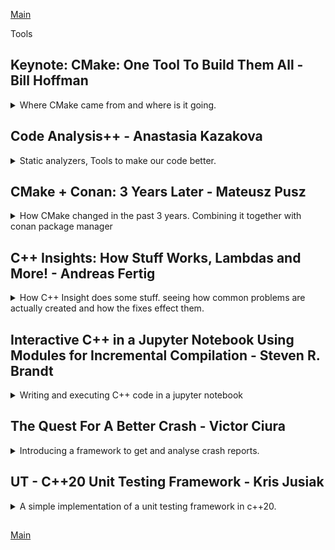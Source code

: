 <!--
ignore these words in spell check for this file
// cSpell:ignore Bjarne Strostrup Bazel libcxx libstdc libc cppstd soname ccmake spack cstdio ipython cppm fimplicit fmodules fmodule clangmi pybind numpy pyplot asarray vcrt getptd tpxcptinfoptrs pxcptinfoptrs mtdll vcruntime
 -->

[Main](README.md)

Tools

## Keynote: CMake: One Tool To Build Them All - Bill Hoffman

<details>
<summary>
Where CMake came from and where is it going.
</summary>

[CMake: One Tool To Build Them All](https://youtu.be/wULu83jQmIQ)

> Overview
>
> - Kitware,open Source and how CMake came to be
> - A high-level tour of what CMake has to offer
> - C++ Modules
> - how to Learn CMake
> - Packaging C++

introducing the company he works for,Kitware. they work with the private sector, academia and governments. they do visualizations, high-performance, computer vision, video analysis, etc... they also do a lot of open source. they have courses for CMake, features, developing an auditing build systems, they worked with the **MineCraft** team, and now even visual studio supports CMake.

CMake was started in 2001, as an offshoot from a project of the national library of medicine which had tons of images. it began as a toolkit for cross platform building. Like how boost aims to give c++ a set of useful libraries, CMake aims to give c++ a solution for compatibility and portability.

> - Same build too and files for all platforms
> - Easy to mix both large and small libraries
> - Only depend on a C++ compiler
> - Let developers use th IDE and the tools the are most familiar with

[Professional CMake - book](https://crascit.com/professional-cmake/)

CUDA is now first class language in CMake, with native support.

### Quick CMake Tour

> "make complicated things easy, so you don't have to have an expert on the team"

simple commands for complicated work!

> - add_library()
> - add_executable()
> - add_test()

CMake workflow

> - run cmake
> - run cmake --build
> - run ctest

there is a gui-version, interactive command line interface, and a non interactive command line.

//a diagram

CMakeCache.txt holds all sort of stuff.

ninja is a command line tool by google, that's also supported with CMake.

modern CMake is target-centric. not difference between internal and external targets. the whole point of CMake is that we describe the dependencies and it is then build accordingly.

#### Usage Requirements:

PRIVATE: means only the target use  
INTERFACE: means only consuming target will use  
PUBLIC: private + Interface  
\$\<BUILD_INTERFACE>:  
\$\<INSTALL_INTERFACE>:

this changes how what the call to the compiler uses as arguments

```CMake
target_link_libraries(trunk PUBLIC root)
target_link_libraries(leaf PUBLIC trunk)
```

will result in

```bash
/usr/bin/c++ -fPIC -shared -Wl, -soname, libleaf.so
-o libleaf.so leaf.cxx.o libtrunk.so libroot.so
```

and making root private for trunk

```CMake
target_link_libraries(trunk PRIVATE root)
target_link_libraries(leaf PUBLIC trunk)
```

will result in it not being part of the compile command for the 'leaf'

```bash
/usr/bin/c++ -fPIC -shared -Wl, -soname, libleaf.so
-o libleaf.so leaf.cxx.o libtrunk.so
```

we can propagate dependencies with as TLL (_target link libraries_)

```cmake
target_include_directories
target_compile_definitions
target_compile_options
target_sources
target_link_options
```

there is jumbo build/ Unity which does grouping

#### Presets

> Allow common configuration flags(variables, build directory, generator, etc...) for a project to be stored in a JSON file for reuse
>
> - CMakePresets.json - version controlled, for sharing between users
> - CMakeUserPresets.json - not version controlled, for local machine-specific or user-specific use

example of a preset.

#### Pre-Compiled Headers

CMake natively support pre-compiled headers for compilation speed up instead of repeatedly parsing header files

```cmake
add_library(leaf SHARED leaf.cxx)

target_precompile_headers(leaf
    PRIVATE
        <iostream>
        <vector>
        <unordered_map>
    INTERFACE
        "leaf.h")
```

support for multi config, build both release and debug.
ccmake has colors now.
integrate runtime dependencies with install target.

#### Full Cross Platform Install

> Specify rules to run at install time
> Can install target, files or directories
> Provides default install locations

```cmake
add_library(leaf SHARED leaf.cxx)
install(TARGETS root trunk leaf parasite)
```

#### CPack - Packaging Software

packaging the cmake installer with CPack, which creates installers for all sorts of platforms. once we get 'make install' to work, should be easier.

#### Testing

CMake supports testing, we need to either call '_include(CTest)_' or '_enable_testing()_' to get it running.

```cmake
add_test(NAME testName Command exeName arg1 arg2)
```

executable that returns 0 for success.

we then have an executable '_ctest_' that runs the tests. we can run it from the build directory.
options:

> - -j - parallel mode
> - -R - choose test
> - -vv - verbose
> - --rerun-failed - repeat failed tests
> - --help - get help

now googleTest is also integrated, with _gtest_discover_test_ that finds new test without re-running cmake.

```cmake
include(GoogleTest)
add_executable(tests tests.cpp)
target_link_libraries(test GTest::GTest)
gtest_discover_test(tests)
```

multi core test with processor Affinity

```cmake
set_test_properties(myTest PROPERTIES
    PROCESSOR_AFFINITY ON
    PROCESSORS 4)
```

#### CDash

a web based tool that is a dashboard for the build system, dynamic analysis, works with sanitizers. part of the integration cycle, with source code control, databases.

### C++20 Modules

c++20 now has modules.

```cpp
//helloworld.cpp
export module helloworld;
import <iostream>;
export void hello()
{
    std::cout<<"Hello World\n";
}

//main.cpp
import helloworld;
int main()
{
    hello();
}
```

and if we compile it out of order we get an error.

```bash
CC -o main.cpp
CC -o helloworld.cpp
```

CMake already knows how to deal with Modules, both internally and for the Fortran language. now ninja also works with modules. a huge diagram of how the build graph for fortran looks. a different graph for c++ modules build flow.

there is the issue of scanning and collating the sources, all together, one-by-one, a combination of scanning and collating.

the compilers for c++ don't yet support modules perfectly, so we need to wait and see.

### Learning CMake

- don't copy old CMake code - the syntax changes
- look at 'modern cmake' talks.
- read the "professional cmake" book
- look at tutorials at cmake.org
- check the documentation
- 'Mastering cmake' book is now open source - is constantly updated with modern examples

#### CMake Find Modules

we can find modules on the system, without having to always build it as part of our project

```cmake
<!-- find the png library -->
find_package(PNG REQUIRED)
add_library(trunk SHARED trunk.cxx)
target_link_libraries(trunk PRIVATE PNG::PNG)
```

#### Exporting targets

install rules can generate imported targets. install the library and sets the target import rules.

```cmake
add library(parasite STATIC eat_leaf.cxx)
install(TARGETS parasite root trunk leaf EXPORT tree-targets)
install(EXPORT tree-targets DESTINATION lib/cmake/tree)
```

the conan package manager can create cmake config.cmake files.

support for external projects to reference projects at build time. cloning the project, build the project, and use it as dependency for the current project.

```cmake
ExternalProject_Add(foo
GIT_REPOSITORY git@github.com:FooCo/Foo.git
GIT_TAG origin/release/1.2.3
)

ExternalProject_Add(foo
GIT_REPOSITORY git@github.com:BarCo/Bar.git
GIT_TAG origin/release/2.3.4
DEPENDS foo
)
```

build time and not configure time.

if we want configure time, we can do fetch Content.

```cmake
FetchContent_Declare(catch
    GIT_REPOSITORY https://github.com/catchorg/Catch2.git
    GIT_TAG v2.2.1
)

FetchContent_GetProperties(catch)
if (NOT catch_POPULATED)
    FetchContent_Populate(catch)
    add_subdirectory(${catch_SOURCE_DIR} ${catch_BINARY_DIR})
endif()
```

#### Package Managers

we still need package managers like conan,vcpkg or Spack, this is epically true for multi-language code and very big projects.

a photo showing the clusters of dependencies in some package manager. a page about how spack helped with building a project that combines c++ and python.

### The CMake Future

wishlist

> - All C++ compilers provide build system interfaces to collect c++20 modules dependencies information.
> - A cross platform standard for the information found in cmake config files.

### Questions From the Chat

- integration with cmake and conan.
- when to move from FetchContent to a package manager.
- The easiest way to extract CMake properties for use in other places.
- recommendations for large code base with wrappers for other stuff.
- do and don'ts for the tree structure.
- are there plans to support 'Bazel'.
- plans to support libraries with other meta-build system.
- a converter for vcproj to cmake.
- ninja over make and why?
- add support for multi-builds in parallels

</details>

## Code Analysis++ - Anastasia Kazakova

<details>
<summary>
Static analyzers, Tools to make our code better.
</summary>

[Code Analysis++](https://youtu.be/qUmG61aQyQE)

### Software Quality

not having bugs, readability, maintainability, extendability, scaleability

> - a trade-off between quality and cost of development.
> - external vs internal quality
>   - external - features, performance.
>   - internal - architecture.

Developers frustration points: \
What developes care about and worry about.
Style

look at this code, what does it do? it just constucrts an int from the number 42.

```cpp
template <class T, int ...X>
T pi (T(X...));
int main
{
    return pi<int,42>;
}
```

if we have 10 ways to do one thing in the language, then our code base might use all ten ways.
certification process.

Undefined Behavior

> - Data races.
> - Memory accesses outside of array bounds.
> - Signed integer overflow.
> - Null pointer dereference.
> - Access to an object through a pointer of a different type.
> - etc...

NDR - no diagnostic required - some code is illformed, but no warnings or errors.

> **"Compilers are not required to diagnose undefined behavior"**

### Code Analysis suggestions

improve software quality, lower develop frustration, avoid undefined behavior. \
getting help from the language, the lifetime safety suggestions for diagnostics with or without annotations. contracts, assertions (pre and post conditions),parameter passing semantics (in/in-out/out/move/forward). we do something in the code to help an external tool know what to look for.

| Language & Compiler                               | Stand-alone analyzer                       |
| ------------------------------------------------- | ------------------------------------------ |
| core tool - hard to update                        | side tool, any adopted by tht team is ok   |
| code base might require specific compiler version | no strong requirement for analyzer version |
| set of checks is defined by compiler vendor       | custom checks are possible                 |
| standard to everyone                              | depends on the tool                        |

### Tooling

software quality: how to

> pre-compilation stage
>
> - Refactoring
> - Pair programming
> - Static analysis
>
> post-compilation state
>
> - Static analysis
> - Unit testing
> - Dynamic analysis
> - Code review
> - Other Testing

static analysis can happen before compilation and after it.\
we can get some help from the compiler with flags

> - -Wall
> - -Wextra
> - -Wsign-compare
> - -Wsizeof-pointer-memeacess
> - -Wmisleading-indentation

comparision between using the compiler and an external tool

| Compiler checks                                | Stand-alone analyzer                 |
| ---------------------------------------------- | ------------------------------------ |
| Checks the code **after it's written**         | Check code **while writing** it      |
| Analysing the code with the proper fags / vars | Should use compilation flags & env   |
| Using specific compiler                        | Can get checks from other compilers  |
| Different compiler flags                       | Checks are independent from compiler |

lifetime safety

```cpp
std::string get_string();
void dangaling_string_view()
{
    std::string_view sv =get_string();
    auto c = sv.at(0);
}

void dangling_iterator()
{
    std::vector<int> v = {1,2,3};
    auto it = v.begin();
    *it = 0;
    v.push_back(4);
    *it = 0;
}
```

gsl suggest annotations for owner, pointers, etc...

> **gsl: guideline support library**

### Data Flow Analysis (DFA)

static analyzers can catch incoherent data flow, like in this example: \
this example uses multiple assignment with the comma operator, but the important thing is that the second if statemt is always true. static analyzers can find things like this

```cpp
enum class Color {Red, Blue, Green, Yellow};
void do_shadow_color(int shadow)
{
    Color cl1,cl2;
    if (shadow)
    cl1= Color::Red, cl2= Color::Blue;
    else
    cl1= Color::Green, cl2= Color::Yellow;
    if (cl1 == Color::Red || cl2 == Color::Yellow)
    {
        //... always executed
    }

}
```

and it can also detect code like this, where we dereference a deleted pointer

```cpp
void linked_list::process()
{
    for (node *pt = head; pt!= nullptr; pt= pt->next)
    {
        delete pt;
    }
}
```

we can also do global data flow analysis, rather than just in the scope of a function or a code block. like seeing that we deallocate inside a function but then dereference the pointer.

```cpp
static void delete_ptr(int* p)
{
    delete p;
}

int handle_pointer()
{
    int *ptr = new int;
    delete_ptr(ptr);
    *ptr = 1; // local variable may point to deallocated memory
    return 0;
}
```

it's quite hard to do global static analysis on the entire program, so it's mostly contained into translation unit. we distinguish between private entities (entire operations happen in the translation unit, only called from this unit), and 'unsafe entities', which involve multiple translation units.

we can use data flow analysis to identify

> Local issues:
>
> - Constant conditions.
> - Dead code.
> - Null dereference.
> - Dangling pointers.
> - Endless loops.
> - Infinite recursion.
> - Unused values.
> - Escape analysis (local memory being returned).
>
> Global issues (limited to translation unit):
>
> - Constant function result.
> - Constant function parameters.
> - Unreachable calls of function.

some parts of this have been included in CLion.

in the future there might be cross translation unit (CTU) analysis.

### Core Guidelines Issues

> "Within C++ is a smaller, simpler, safer language struggling to get out."
> --Bjarne Strostrup

we want the tools to enforce us to follow the guidelines, if it's possible. some guidelines are toolable, some aren't worth the work, some require changes to the language, and some are completely not toolable.

for example, the following two guidelines are fairly easy to identify and write enforcements for.

> Toolable guidelines:
>
> - F.16: "For "in" parameters, pass cheaply copied types by value and others by reference to const"
>   - E1: Parameter being _passed by value_ has a _size > 2\*sizeof(void\*)_ -> suggest reference to const.
>   - E2: Parameter being _passed by reference to const_ has a _size < 2\*sizeof(void\*)_ -> suggest passing by value.
>   - E3: Warn when a parameter _passed by reference to const_ is _moved_.
> - F.43: "Never (directly or indirectly) return a pointer or a reference to a local object"

however, other guidelines aren't so easy. even if we can identify them somehow, it's harder to decide what to do with them.

> Less toolable guidelines
>
> - F.1: ""Package" meaningfull operations as carefully names functions"
>   - Detect identical and _similar_ lambdas used in diffrent places.
> - F.2: "A function should preform a single logical operation"
>   - More than one 'out' parameter or more than six parameters are suspicious.
>   - Rule of one screen - 60 lines by 140 characters.
> - F.3: "Keep functions short and simple"
>   - Rule of one screen?
>   - Cyclomatic complexity of more than 10 logical paths.

it's hard to find duplicate code, there are some tools, but again, there are many ways to do the same things, and we would want the tool to identify them.

there a guidelines that might be possible to enforce, but it isn't necessarily a smart idea, maybe the compiler can do this better, and maybe these decisions should be left to the programmer. the tool shouldn't decide for us, even if we didn't think about it. changing API shouldn't be done by a tool.

> Guidelines that might not be worth the effort to make toolable
>
> F.4: "If a function might have to be evaluated at compile time, declare it constexpr"
> F.5: "If a function is very small and time-critical, declare it inline"
> F.6: "If your function may not throw, delcare it noexcept"

core guidelines tools and static analyzers tool are available and some are open sourced. there might even be _too many_ options for normal projects. using too many tools and checks create noise.
we can opt in or opt out for checks, in **Clang-Tidy** its either take all the checks except some, or take only some checks.

```clang
*, <disabled-checks>
-*, <enabled-checks>
```

we can have additional checks, like LLVM coding standard, embedded programming checks, MISRA/AUTOSAR for security, and others

MISRA

we can have a diffrent set of operations for development stage and when we release the process.

| Development stage                         | Certification stage               |
| ----------------------------------------- | --------------------------------- |
| Good to have                              | Must have                         |
| Low costs                                 | High costs                        |
| Flexible set of checks, detailed messages | Defined checks and error messages |
| Checks + Quick-fixes                      | Rule violations messages only     |

several standards and sets of guidelines exist (core, MISRA,CERT), and most of them have similar items and recomendations.

### Style and Naming

we also have tools for naming and styles, some of them can live on the build tool chain.
clang format, for example, there are cases when it breaks compatibility, and it has a fuzzy parsing.

Naming is hard

naming conventions require a proper 'renaming' tool.

- camelCase, PascalCase, SCREAMING_SNAKE_CASE
- google style, llvm style, unreal engine conversions.

syntax style, can the tool enforce this?

- east const, west const.
- when is auto used.
- trailing return type, when to use.

an idea for the future:
how to reduce the noise generated by the tools? we can use "game-ify" the tool to motivate us, like create levels of required actions (beginner level, advanced level) to decompose the problem. we can added motivation units (points, score, whatever). it's better to show issues as call to action points than as a list of problems. Team collaborative work is always helpful

### Questions and comments

> "Code analysis only works when it's enforced by tools" - people don't like using external tools that just make the work harder. if we aren't enforcing the checks, they won't be used.
> "Why are there so many standards?" - because different industries

</details>

## CMake + Conan: 3 Years Later - Mateusz Pusz

<details>
<summary>
How CMake changed in the past 3 years. Combining it together with conan package manager
</summary>

[CMake + Conan: 3 Years Later](https://youtu.be/mrSwJBJ-0z8),[Slides](https://github.com/train-it-eu/conf-slides/blob/master/2021.05%20-%20C%2B%2BNow/CMake%20%2B%20Conan%20-%203%20years%20later.pdf)

changes over time with cmake and conan (since his previous lecture three years ago)

### CMAKE isn't a Scriping Language

> **CMAKE** - cross platform c++ build generator (not a general purpose scripting langauge)

cmake moved from variables to _targets_ and _properties_. cmake variables aren't as easy as we think.

what will this code print during this configuration phase?

```Cmake
set (foo 0)

message(foo)
message("foo")
message(${foo})

if(foo)
    message("#1")
endif()
if("foo")
    message("#2")
endif()
if(${foo})
    message("#3")
endif()
```

the correct answer is

> foo \
> foo \
> 0 \

what will this code print during this configuration phase?

```Cmake
set (foo ON)

message(foo)
message("foo")
message(${foo})

if(foo)
    message("#1")
endif()
if("foo")
    message("#2")
endif()
if(${foo})
    message("#3")
endif()
```

the correct answer is

> foo \
> foo \
> ON \
> #1 \
> #3

and if we set foo to abc? (without quotes)

```Cmake
set (foo abc)

message(foo)
message("foo")
message(${foo})

if(foo)
    message("#1")
endif()
if("foo")
    message("#2")
endif()
if(${foo})
    message("#3")
endif()
```

the correct answer this time is

> foo \
> foo \
> abc \
> #1

as we can see, the cmake variables are missleading. heres' another one

```Cmake
set (abc abc)
set (foo abc)

message(foo)
message("foo")
message(${foo})

if(foo)
    message("#1")
endif()
if("foo")
    message("#2")
endif()
if(${foo})
    message("#3")
endif()
```

the correct answer this time is

> foo \
> foo \
> abc \
> #1 \
> #3

different behavior, magic constants, quoted strings, different default behavior, fall-through cases.

and here is an example using cache variables

```Cmake
cmake_minimum_required(3.19)
project(variables NONE)

message (${BUILD_DOCS})

set (BUILD_DOCS ON)
message (${BUILD_DOCS})

set (BUILD_DOCS OFF CACHE BOOL "Docs generation")
message (${BUILD_DOCS})

set (BUILD_DOCS ON)
message (${BUILD_DOCS})
```

on the first run:

> \<empty>\
> ON\
> OFF\
> ON

on the next runs

> OFF\
> ON\
> ON\
> ON\

and if decide to use 'option' instead of 'set'

```Cmake
cmake_minimum_required(3.19)
project(variables NONE)

message (${BUILD_DOCS})

set (BUILD_DOCS ON)
message (${BUILD_DOCS})

option (BUILD_DOCS "Docs generation" OFF)
message (${BUILD_DOCS})

set (BUILD_DOCS ON)
message (${BUILD_DOCS})
```

on the first run (and on the other runs) we get the same output,

> \<empty>\
> ON\
> ON\
> ON

but that depends on the version,, if we use an earlier version

```cmake
cmake_minimum_required(3.12)
project(variables NONE)

message (${BUILD_DOCS})

set (BUILD_DOCS ON)
message (${BUILD_DOCS})

option (BUILD_DOCS "Docs generation" OFF)
message (${BUILD_DOCS})

set (BUILD_DOCS ON)
message (${BUILD_DOCS})
```

we get different output
on the first run:

> \<empty>\
> ON\
> OFF\
> ON

on the next runs

> OFF\
> ON\
> ON\
> ON\

so, we can see variables are a mess.

> Normal and cache variables are two separate things. It is possible to have a normal variable and a cache variable with the same name but holding different values.

- normal variables take precedence over cache variables.
- setting a cache variables value remove the normal variables from the scope
- until Cmake3.13 _option_ was the same as _set_, but it was then changed.

which leads us to the quoute above:

> **CMAKE** - cross platform c++ build generator (not a general purpose scripting langauge)

the less cmake is better, only use cmake for a build system, we should use a dedicated language for scripts (python, etc...), and consider using a package-manager for packages (conan, vcpkg, etc..).

### Good Featres in CMake

#### C++20 Supports (cmake 3.12)

```Cmake
cmake_minimum_required(version 3.12)
add_library(mp-units-core INTERFACE)
target_compile_features(mp-units-core INTERFACE cxx_std_20)
```

#### Simplified Install Destination Handling (cmake 3.14)

before,

> - Every project defind all the destinations by itself
> - Poor consistency among projects
> - hard to make it correct for every platform (lib, lib64)

```Cmake
install(TARGETS myLib Export MyLibTargets
    LIBRARY DESTINATION lib
    ARCHIVE DESTINATION lib
    RUNTIME DESTINATION bin
    INCLUDES DESTINATION include
)
```

and now we can use defaults

```Cmake
include(GNUInstallDirs)
install(TARGETS MyLib EXPORT MyLibTargets)
```

#### MSVC Compilation Warning Handling (cmake 3.15)

before MSVC had deafult warnings flags (gcc and clang didn't have)

```Cmake
function(set_warnings)
string(REGEX REPLACE "/W[0-4]" "" CMAKE_CXX_FLAGS "${CMAE_CXX_FLAGS}")
set (CMAKE_CXX_FLAGS "${CMAKE_CXX_FLAGS}" PARENT_SCOPE)
add_compile_options(
    /W4
    #...
)
endfunction()
```

and now we don't have those special default warning flags for MSVC anymore

```Cmake
function(set_warnings)
add_compile_options(
    /W4
    #...
)
endfunction()
```

#### Ninja Build

single configuration

```bash
cmake -G Ninja ...
```

multi-configuration (cmake 3.17)

```bash
cmake -G "Ninja Multi-Config" ...
```

#### Executing An Install (cmake 3.15)

a quick way to install a project without invoking the whole build tool

before (gcc)

```bash
cmake -DCMAKE_BUILD_TYPE=Release _DCMAKE_INSTALL_PREFIX=~/.local ..
cmake --build .
ctest -VV
cmake --build . --target install
```

now we have something much faster! invoke the install directly!

```bash
cmake --install <bin_dir>
```

we can add some flags for the install

so now the workflow (for gcc or any other compilers) works the same with NINJA

single configuration

```bash
cmake .. -G Ninja -DCMAKE_INSTALL_PREFIX=~/.local -DCMAKE_BUILD_TYPE=Release
cmake --build .
ctest -VV
cmake --install --strip
```

multi-config

```bash
cmake .. -G "Ninja Multi-Config" -DCMAKE_INSTALL_PREFIX=~/.local
cmake --build . --config Release
ctest -VV -C Release
cmake --install . --config Release --strip
```

and a generic script "run.sh"

```bash
cmake .. -G $1 -DCMAKE_INSTALL_PREFIX=~/.local -DCMAKE_BUILD_TYPE=$2
cmake --build . --config $2
ctest -VV -C $2
cmake --install . --config $2 --strip
```

and to run it

```bash
./run.sh "Ninja" Release
./run.sh "Ninja Multi-Config" Release
```

> - single-configuration generators ignore any build-time specification
> - multi-configuration generators ingore the **CMAKE_BUILD_TYPE** variable

#### Setting a Default Generator (cmake 3.15)

adding this to the _.bashrc_ file so we don't need to specify the generator type.
the default build type only works for a ninja multi-config

```bash
#...
# set a default cmake generator
export CMAKE_GENERATOR="Ninja Multi-Config"
export CMAKE_DEFAULT_BUILD_TYPE=Release
```

and now the workflow looks like this

for relese

```bash
cmake .. -G -DCMAKE_INSTALL_PREFIX=~/.local
cmake --build .
ctest -VV -C Release
cmake --install . --strip
```

for debug (not the deafult) we need to specify the config,

```bash
cmake .. -G -DCMAKE_INSTALL_PREFIX=~/.local
cmake --build . --config Debug
ctest -VV -C Debug
cmake --install . --config Debug
```

#### Verbose Builds (cmake 3.14)

before:
switch from ninja to makefile
enable verbosity for makefile generator

```cmake
set(CMAKE_VERBOSE_MAKEFILE ON)
```

now
enable verbosity with a build step command line flag (-v | --verbose)

```bash
cmake --build. -v
```

#### File-Based API (cmake 3.14)

integration with IDEs, better performance, allow configuration of the cmake generator from the ide.

#### Preferring User-Provided Packages (cmake 3.15)

before

find_package preferred system install packages or user provided packaged based on the overload (with CONFIG - user, without - system)

```cmake
find_package(GTest CONFIG REQUIRED)

add_executable(unit-test
#...
)
target_link_libraries(unit-tests PRIVATE
    Gtest::gtest_main
)
```

now there is a flag to set the default behavior. this means we can look for the package in the package configuration file first, which simplifies the usage of package managers.

```cmake
set(CMAKE_FIND_PACKAGE_PREFER_CONFIG ON)
```

and then

```cmake
find_package(GTest REQUIRED)

add_executable(unit-test
#...
)
target_link_libraries(unit-tests PRIVATE
    Gtest::gtest_main
)
```

### Modern Project Structure

the problem with 'add_subdirectory()' for dependencies, different libraries expose different dependencies (headers versions), so libA can use boost v1.66, libB use boost v1.57, and libC can use libA and LibB, so now it has two different versions of boost.

> "Handling dependencies as subdirectories does not scale!"

part of the problem with mono-repos.

not **IMPORTED** CMake targets have global scopes.

> "evn if there are no version conflicts, 'add_subdirectory' still doesn't scale"

name collisions, duplicated targets, multiple names for the same target. same names with different targets.

the more projects we have, the more likely we are to get collisions.

one good practice is to always prefix the target name with the name of the project and alias the name for the linking. it makes using 'add_subdirectory()' less awful, but still bad.

```cmake
add_library(myProject-core
    source_1.cpp
    source_2.cpp
)
add_library(myProject::core ALIAS myProject-core)
```

additionally, we can change the EXPORT_NAME property of a target, so we don't repeat the prefix. so we fixed a problem of none-unique names, and now we need to patch the fix.

```cmake
add_library(myProject-core
    source_1.cpp
    source_2.cpp
)
set_target_properties(myProject-core EXPORT MyProjectTargets)
add_library(myProject::core ALIAS myProject-core)

install(TARGETS myProject-core EXPORT MyProjectTargets)
install(EXPORT MyProjectTargets
    DESTINATION ${CMAKE_INSTALL_LIBDIR}/cmake/myProject
    NAMESPACE myProject::
)
```

projects also have private targets, which aren't exported by the library, we don't wand our dependents to be forced to add them.

> the modern project structure is "Designed to help separate project development workflow from it's usage by dependers"

dependers are not forced to include not-exported targets and aren't affected by our development environment.

example in the slides.

Separating what the development workflow uses and what the end user uses. differencing between public headers (which are exposed outside) and private (used internally in the library).

developers use the top level ./CMakeLists.txt, users user ./src/CMakeLists.txt

for developers, use IDE

```bash
mkDir build && cd build
cmake .. -DCMAKE_INSTALL_PREFIX=~./local
cmake --build .
ctest -VV -C Release
cmake --install . --strip
```

for users, they don't care about compiling and running the unit tests.

```bash
mkDir build && cd build
cmake ../src -DCMAKE_INSTALL_PREFIX=~./local
cmake --build .
cmake --install . --strip
```

If we store dependencies in the subsirctories, we might need download the each time for every project. this takes up space, compile time, and causes the problems we saw above.

It's better to install them once, but this still means many version (because of ABI differences) - build types, compiliers, standard library, versions, preprocessor flags. so this also stops scaling.

we should use package managers for big-scaled projects.

### Conan - The Path Towards 2.0

conan is a package management tool

has a high-quality documentation, jFrog-academy has free courses

```bash
conan [command] -h
```

conan abstracts away the build system. we don't need to learn how to work with each project dependency (how it's being built), the package manager encapsulates all those interfaces to build tools, we can use our build system together with conan for all the external projects.

> 1. Install conan
> 2. Set a development profile
> 3. \[Optional] Add custom remotes
> 4. Create a conanfile
> 5. Provide dependencies with conan

the conan configuration is stored in a default directory, with different profiles which can be changed
~/.conan
~/.conan/profiles/deafult

```bash
pip3 install -U conan
conan profile show default
```

we currently need to manually change the compiler.libcxx setting to use modern standards (default will change in conan 2.0)

```bash
#gcc
conan profile update settings.compiler.libcxx=libstdc++11 default
#clang
conan profile update settings.compiler.libcxx=libc++ default
#c++ 20
conan profile update setting.compiler.cppstd=20 default
#or specify for each installation
conan install .. -s compiler.cppstd=20
#see profiles list
conan profile list
#create debug  based on existing profiles in installation
conan install .. -pr <profile_name> -s build_type=Debug
#use specific profile in installation
conan install .. -pr ../cross_compile
# profile compositian
conan install . -pr=windows -pr=vs2017
conan install . -pr=windows -pr=vs2017 -s build_type=Debug
conan create . -pr=windows -pr=vs2017
#shared profile - obtain and install
conan config install http://githun/com/user/conan_config/.git
```

we can tell the profile where to find the compiler. \
we can include other profile inside the profile.\
we can use specific settings for some packages, we can combine profiles, share proflies, and have company wide configuration.

[ConanCenter](https://conan.io/center/) is a public conan repository for open source packages. moderated and maintained by the conan team.

we can also use a custom remote repository, like a company repo, or a repo that has non standard configuration (which aren't supported by conanCenter yet). jFrog cloud for managing the repo

```bash
#view remote sources
conan remote list
```

the conanfile.txt says what it needs (\[requires]), \[options], \[generators], the dependence's are added automatically.
we call the conan stuff 'recipes', one recipe can represent any number of binaries.

```conan
package_name/package_version@owner/channel
```

conan doesn't build dependencies by deafult, but we can force it to build them.

```bash
conan install -b <none|never|missing|outdate|cascade|patter> ..
```

conan is the one responsible for ousekeeping of different ABI versions,

Conan Generators

- CMakeToolChain - for cmake
- CMakeDeps - multi-configuration generator
- deploy - copies folders, deploy binaries
  \*json - create a json file for packages

we can use conanfile.py to define stronger recipes using python, and then we can import cmake

```bash
conan install .. -pr <your_conan_profile>
conan build ..
```

starting a new library

```bash
conan new -m v2_cmake my_project/0.1.0
```

conan creates a unique identifier for each configuration, which is used to store ABI information. we can also use package_id to override the creation of different versions.

(many more slides)

</details>

## C++ Insights: How Stuff Works, Lambdas and More! - Andreas Fertig

<details>
<summary>
How C++ Insight does some stuff. seeing how common problems are actually created and how the fixes effect them.
</summary>

[C++ Insights: How Stuff Works, Lambdas and More!](https://youtu.be/p-8wndrTaTs),[slides](https://andreasfertig.info/talks/dl/afertig-2021-cppnow-cpp-insights.pdf), [C++ Insights](https://cppinsights.io/)

c++ Insights shows us what is going on, how the compiler handles the source code

> - Show what is going on.
> - Make invisible things visible to assist in teaching.
> - Create valid code.
> - Create code that compiles.
> - Of course, it is open-source

example of showing implicit conversions, this code prints **1**, why is that? cpp insight shows us all the implicit conversions.

```cpp
short int max(short int a, short int b)
{
    return (a > b) ? a : b;
}

void Use()
{
    short int a = 1;
    unsigned short int b = 65'530;
    printf("max: %d\n", max(a, b));
}
```

the above code turns into the code below: numeric comparisons are only possible on integers, not shorts. and the unsigned short is converted to signed int (overflowing into negative), and we can view all the implicit conversions happening.

```cpp
short max(short a, short b)
{
  return (static_cast<int>(a) > static_cast<int>(b)) ? a : b;
}

void Use()
{
  short a = 1;
  unsigned short b = 65530;
  printf("max: %d\n", static_cast<int>(max(a, static_cast<short>(b))));
}
```

c++ insights takes c++ code and returns c++ code, it uses Clang AST (abstract syntax tree), so it's more than just a preprocessor stage. six lines of code turn into thousends of AST code.

there are limitations with templates. what is instantiated and what is not?
default parameters and default member initializer. constexpr functions, differences in c++11 and 14 (implicit const in 11, not in 14).

captures and lambdas: this code captures _a_ by value(copy),but prints 4,5, rather than the expected 4,4. cpp insights show use what was really captured (not the value actually)

```cpp
class Test
{
    int a;

    public:
    Test(int x) : a{x}
    {
        auto l1 = [=] { return a + 2; };
        printf(”l1: %d\n”, l1());
        ++a;
        printf(”l1: %d\n”, l1());
    }
};

int main()
{
    Test t{2};
}
```

the reason being that the capture is actually a class, and it captures the _\*this_ pointer by value, so it reflects the change.

```cpp
class Test
{
    int a;

    public:
    Test(int x) : a{x}
    {
        auto l1 = [*this] { return a + 2; }; // capture the dereferenced object by value
        printf(”l1: %d\n”, l1());
        ++a;
        printf(”l1: %d\n”, l1());
    }
};
```

the better way is to do an init capture, which means we specify exactly what we want.

```cpp
class Test
{
    int a;
    int b{}

    public:
    Test(int x) : a{x}
    {
        auto l1 = [y=a] { return y + 2; }; //init capture of this->a
        printf(”l1: %d\n”, l1());
        ++a;
        printf(”l1: %d\n”, l1());
    }
};

int main()
{
    Test t{2};
}
```

c++20 brought us templated lambdas, but we first need to look at c++14 generic lambdas. cpp insight shows what lambdas were created.

```cpp
int main()
{
    auto max =[](auto x, auto y){
        return (x>y) ? x :y;
    }
    max(2,3); //ok
    max(2,3.0); //works, but not what we wanted, mixed types, integer promotion
}
```

the compiler creates one function for int and int, and one for int and double which returns double.
in c++20, the lambda can be templated and we get better control of the types.

```cpp
int main()
{
    auto max =[]<typename T>(T x, T y){
        return (x>y) ? x :y;
    }
    max(2,3); //ok
    max(2,3.0); //no longer compiles, we decided that both must be the same type
}
```

range statements with temporary objects, this code is Undefined behavior, the Keeper object is a temporary object, and we don't get lifetime extention. cpp insights shows that we actually have a non const reference.

```cpp
struct Keeper
{
    std::vector<int> data{2, 3, 4};

    auto& items()
    {
        return data;
    }
};

Keeper get()
{
    return {};
}

int main()
{
    for(auto& item : get().items())
    {
        std::cout << item << ’\n’;
    }
}
```

c++20 range based for statement with initializer. the life time extension might be part of the standard in c++23, but it's still a long way to go. if we look at this code in c++ insights, we can see that the object is alive for entirety of the loop.

```cpp
int main()
{
    for(auto && obj = get();
        auto & item : obj.items())
    {
        std::cout << item << ’\n’;
    }
}
```

this also allows us to get an index, just like python or JavaScript.

```cpp
 #include <cstdio>
 #include <vector>

int main()
{
    std::vector<int> v{2, 3, 4, 5, 6};

    for(size_t idx{0}; const auto& e : v)
    {
        printf(”[%ld] %d\n”, idx++, e);
    }
}
```

c++20 gave us the spaceship operator. which allows us to replace six operators with one (lower than, greater then, lower equal, greater equal, equal, not equal), we can even default it! .c++ insights lets us see what is instatinated and how it looks. unfortunately, this time we we make use of library internals so the code isn't very readable.

```cpp
struct Spaceship
{
    int x;
    std::weak_ordering operator<=>(const Spaceship& value) const = default;
};

bool Use()
{
    Spaceship enterprise{2};
    Spaceship millenniumFalcon{2};

    return enterprise <= millenniumFalcon;
}
```

but if we change the example and introduce an equality operator for a integer value. switching the order isn't allowed in c++17 (we would need to write a friend function and stuff). but c++20 has **operator reordering** for cases like this. c++ insight shows us this reordering in action. we also see how instatianted member function are `const noexcept` while the spaceship operator isn't (this is done to save some compiler checks, apparently).

```cpp
struct Spaceship
{
    int x;
    auto operator<=>(const Spaceship& value) const = default;
    bool operator==(const int & rhs) const {return rhs ==x;}
};

bool Use()
{
    constexpr Spaceship enterprise{2};
    constexpr Spaceship millenniumFalcon{2};

    //return enterprise ==2; this will work
    return 2 == enterprise; //won't work in c++17
}
```

we can see how the default initialization is happenning. how private and public members effect us. how copy destructors, constructors and assignment operators are created depending on the members in the type. we can see NRVO optimizations in c++ insights. this can help us stop writing _std::move_ when we don't need to.

summary: how can c++ insights help us?

> - Seeing is a very valuable thing. Even if you know something in general, C++ Insights may put your attention on it.
> - Classes I taught using C++ Insights (as well as Matt Godbolt’s Compiler Explorer) tend to be more interactive. Attendees start asking
>   broader questions about certain constructs.
> - C++ Insights can help to settle two different opinions by visualizing what the compiler (at least Clang) does.
> - Like Integrated Development Environments (IDEs), C++ Insights visualizes template instantiations. Seeing them often helps, but seeing the absence of a specific instantiation may lead you to the issue you’re looking for.

</details>

## Interactive C++ in a Jupyter Notebook Using Modules for Incremental Compilation - Steven R. Brandt

<details>
<summary>
Writing and executing C++ code in a jupyter notebook
</summary>

[Interactive C++ in a Jupyter Notebook Using Modules for Incremental Compilation](https://youtu.be/9XWCm9iV-wk)

tools to make teaching c++ easier:

- Cling (an interpreted version of Clang)
- Jupyter
- Docker

which led to the creation of [CXX Explorer](https://github.com/stevenrbrandt/CxxExplorer) but that's an aside.

> notebooks are a tool for experimenting with code:
>
> - each cell is a distinct evaluation with distinct results that build on each other
> - they persist the output of each cell action.
> - cells can contain markdown, not just code.
> - usually based on python, but not necessarily.
> - we can use `%%` cells to execute non-python code.
> - this makes them great as teaching tools.

notebooks contain documentation, code and the output of that code in one executable!

python cell

```py
from IPython.core.magic import register_cell_magic
@register_cell_magic
def bash(line, cell):get_ipython().system(cell)
```

bash magic cell

```sh
%%bash
echo Hello, world!
```

Docker is a lightweight container that uses the linux kernel. it encapsulates the build/installation process.
[docker hub image](https://hub.docker.com/r/stevenrbrandt/clangmi), [repository with compose files](https://github.com/stevenrbrandt/module-interactive).

Cling is based on Clang, it's an interpreted version of clang. there are some problems, when encountering a bug, it crashes entirely, which makes teaching harder.

Modules can help us overcome those problems if we use them in notebooks. modules provide incremental compilation and chainning. we have defintion cells and run code cells.

jupyter notebook cell to create a cpp module

```cpp
//ipython magic
%%writefile aloha.cppm

export module aloha;
#include <iostream>
export {
    void aloha_world()
    {
        std::cout<<"Aloha, world!\n";
    }
}
```

jupyter notebook cell to compile the module, we need to compile it twice

```sh
%%bash
rm -f aloha.pcm aloha.o
clang++ -std=c++20 -fmodules-ts \
--precompile -x c++-module -c aloha.cppm \ -fimplicit-modules -fimplicit-modules-maps \
-stdlib=libc++ # create .pcm file

clang++ -std=c++20 -fmodules-ts \
-c aloha.cppm \
-fimplicit-modules -fimplicit-modules-maps \
-stdlib=libc++ # create .o file
```

another cell to write the driver code

```cpp
//ipython magic
&&writefile aloha.cpp

import aloha;
int main(){
    aloha_world();
}
```

and a cell to execute code

```sh
%%bash
clang++ -std=c++20 -fmodules-ts -o aloha aloha.cpp \
aloha.o -fimplicit-modules -fimplicit-module-maps \
-stdlib=lib++ -fmodule-file=aloha.pcm

./aloha
```

this is a lot of typing for each file, so there's a python package that hides it away. this is where the **def_code** and **run_code** stuff comes into

this simple cell

```cpp
%%def_code
std::string hello= "Hello";
```

is evaluated into a complete c++ module

```cpp
export module tmp1;
export import clangmi; //initial loads
export {
    std::string hello = "Hello";
}
```

including the compilation step (as a module and a .o file) and archiving into a library.

the cells that run the code are actually importing the module and create a simple program that is compiled and uses the code from the cell.

```cpp
%%run_code
std::cout<< hello << '\n';
```

now we have cells that can build objects and cells that can run simple programs. with each cell we can change the verbosity level to display more or less details about the cell.

however, in this version, each time we run a cell, we do all the computations again and again. this is a problem.

we would want to use constexpr functions, so that the value will be computed once.

```cpp
%%def_code
constexpr int fib(int n)
{
    if (n<2)
    {
        return n;
    }
    else
    {
        return fib(n-1)+fib(n-2);
    }
}
```

but this doesn't work, it pushes the the data into the _.o_ file, but not the _module_.

there are some hacks with using external variables and storing the results in a library. maybe in the future it'll be easier. the problem still remains that we store those objects in a library, we will constantly use disk space.

the other way is to use shared memory, lets create a counter class.

```cpp
%%def_code

struct Counter{
    int n;
    Counter():n(0){}
    ~Counter(){std::cout<<"reset Counter\n";}
    void count(){
        std::cout << "n="<<(n++)<<'\n';
    }
};
```

creating the shared memory, if we run the code again and again the Counter persists and changes the value!

```cpp
%%run_code
Seg seg("mem");
Counter *c = seg.allocate<Counter>("counter");
c->count();
if (c->n ==5)
{
    seg.remove(c);
}
```

with some special code for arrays

```cpp
%%run_code
Seg seg("mem");
Array<double>& arr = *seg.allocate_array<double>("date",100);
f (arr.init())
{
    //if first invocation
    std::cout<<"init\n";
}
//remove array
seg.remove(&arr);

```

and now lets use this array in a semi-real example, a sinusoidal wave

```cpp
%%run_code
#include <math.h>

Seg seg("mem");
const int N=100;
Array<double>& a = *seg.allocate_array<double>("date1",N);
Array<double>& b = *seg.allocate_array<double>("date2",N);

double dx = 15.0/a.size();
for (int i = 0; i<a.size();i++)
{
    double x =i *dx;
    a[i]=x;
    b[i]=sin(x);
}
```

it would be nice to use the cpp data directly in python code, so we use the python library of **pybind11** to intgrate python and cpp code.

```py
import clangmi
import numpy as np
import matplotlib.pyplot as plt

a_buf = clangami.allocate_array("mem","data1",100)
a = np.asarray(a_buf)
b_buf = clangami.allocate_array("mem","data2",100)
b = np.asarray(b_buf)

plt.plot(a,b)

```

theres also parallel processing, even if clang actually has a bug!

```cpp
%%run_code
import <future>

auto a= std::async(std::launch::async,[](){return 42;});
std::cout<< "a="<<a.get() <<'\n';
```

bringing in the hpx package requires some ugly work in python. \
using the hpx code takes much longer to compile.

```cpp
%%run_code

#include <hpx/hpx.main>
#include <hpx/hpx_main.hpp>

auto a = hpx::async([](){return 42});
std::cout << a.get() <<'\n;
```

we can use hpx to actually run on multiply threads

```
runcode.flags=["-t","4"]
```

and then run the code, even if the output get jumbled.

```cpp
%%run_code
#include <hpx/hpx_main.hpp>
#include <hpx/algorithm.hpp>
#include <hpx/execution.hpp>

std::vector<std::size_t> v{1,2,3,4,5,6};
hpx::for_loop(hpx::execution::par,0 v.size(),
[](std::size_t n){std::cout<< "n = " << n << '\n';});
```

theres also the `.then()` to avoid blocking and make composable code.

in conclusion, the c++ jupyter notebook is a a prototype, with some hurdles to overcome.

</details>

## The Quest For A Better Crash - Victor Ciura

<details>
<summary>
Introducing a framework to get and analyse crash reports.
</summary>

[The Quest For A Better Crash](https://youtu.be/pJPRdNTxL-E),[slides](https://cppnow.digital-medium.co.uk/wp-content/uploads/2021/05/The-Quest-For-A-Better-Crash-Victor-Ciura-C-Now-2021.pdf).

> - _CRT_ - C Runtime Library.
> - _SEH_ - structured exception handling.
> - _ISA_ - Instruction Set Architecture.

getting the crash report, reproducing it, investigating it, and having the appropiate infrastructure for this.

> Vignette in 3 parts
>
> 1. Remember the crash
> 2. Roll your own
> 3. The Future: post-pandemic crashes

note: there are some differences between how windows and linux machines handle exceptions and stack traces.

### Remember The Crash

we have crash reports (**windows error reporting**), which we can sometimes send a report, but how do we use the same capabilities as developers?

- can we register to receive crash dumps?
- how does the crash report look like?
- where is it stored?

in the past it was custom regiteration which required a **Microsoft symbol server** deployed on premise, where each version had to be separately registered, and the whole thing was less in the developer level, and more of a configuration nightmare.

### Roll Your Own

if we want a crash reporting infrastructure, what should it be like?

- **quick to develop.** this isn't the main product, it's an add-on. it shouldn't take ages to develop and get right.
- **easy to integrate into the CI/CD (no special service, no symbol server).** no additional custom work to configure.
- **zero footprint on client side (not shipping symbols).** this shouldn't bloat our binaries.
- **zero performance impact on Release Binaries (on the happy path).**
- **east to use standalone tool (non-dev machine) for processing crash reports.**

it needs to be integrated with the ci/cd tools (jenkins, gitlab, build artifacts), so we need to remember the symbols for each release and have a tool that works for each version, some build systems are non-determinstic, so we need to be prepared. each build can contain different symbols, which is how we process the crash, so we need to have the symbols stored.

the symbols are stored in the **.pdb** extentions files ([pdb - program database](https://en.wikipedia.org/wiki/Program_database)). there are some variations of how the pdb files are build (incremental, full build):

[Debug Information options](https://docs.microsoft.com/en-us/cpp/build/reference/debug-generate-debug-info?view=msvc-170)

> - Generate Debug Information (`/DEBUG`)
> - Generate Debug Information optimized for faster links (`/DEBUG:FASTLINK`)
> - Generate Debug Information optimized for sharing and publishing (`/DEBUG`)

a stack trace can be "dry" or "full", where full stack traces contain enviornment, context and names, just like when we crash in the development cycle. so when we collect crash reports, we need to collect that data (and anonymise it), add back the symbols (which we remove in the release build) and be able to recreate the situation.

### How is works

a lot of windows programs use SEH, and even _asynchronous_ exception (`/EHa`), so our workflow needs to support those. this is one of the settings for the build process.

`/EHa /DEBUG:FULL /Zi`

[Debug Information Formats](https://docs.microsoft.com/en-us/cpp/build/reference/z7-zi-zi-debug-information-format?view=msvc-170)

- `/Z7` - object file with full symbolic debugging information built in.
- `/Zi` - separate pdb file with debuging symbols.
- `/ZI` - like `/Zi`, but a pdb file that supports _edit and continue_.

we also need to set ourselves to handle C structured exceptions (primitive exceptions) as C++ typed exceptions.

`_set_se_translator(ExceptionHandling:TransFunc);`

we also want to intercept exceptions if they happen in a process which we don't debug. so we intercept them.

```cpp
static bool installedFilter = false;
if (!installedFilter)
{
    ::SetUnhandledExceptionFilter(ExceptionHandling:UnhandledException);
    installedFilter = true;
}
```

> If an exception occurs in a process that is not being debugged, and the exception makes it to the Unhandled exception filter => we intercept it.
>
> This replaces the existing top-level exception filter for ALL existing and ALL future threads in the calling process.

this is like having a massive try-catch block that encompasses everything. we can use this opportunity to log the issue.

below is the logging function example and the translation between C (primitive) exception into C++ typed exceptions.

_(I'm not super clear about this code)_

```cpp
LONG ExceptionHandling::UnhandledException(EXCEPTION_POINTERS * aExceptionInfo)
{
    wstring message(L"[EXCEPTION_UNHANDLED] ");
    wchar_t buf[MSG_BUFFER_LEN];
    swprintf_s(buf, MSG_BUFFER_LEN, L"(0x%.8x) at address " ADDRESS_FORMAT SW_EOL,
    aExceptionInfo->ExceptionRecord->ExceptionCode,
    aExceptionInfo->ExceptionRecord->ExceptionAddress);
    message += buf;

    StackWalker::TraceFromContext(message, aExceptionInfo->ContextRecord);
    ErrMsgPresenter::Message(message);
    return EXCEPTION_EXECUTE_HANDLER;
}

void ExceptionHandling::TransFunc(unsigned int aSECode, EXCEPTION_POINTERS * aExInfo)
{
    // write the exception prolog (type, code, address, etc.)
    switch (aSECode) // decode SEH exception type
    {
        case EXCEPTION_ACCESS_VIOLATION:
            swprintf_s(buf, MSG_BUFFER_LEN, L"%hs (0x%.8x) at address " ADDRESS_FORMAT SW_EOL,
            "ACCESS_VIOLATION", EXCEPTION_ACCESS_VIOLATION,
            aExInfo->ExceptionRecord->ExceptionAddress);
            break;
        case EXCEPTION_DATATYPE_MISALIGNMENT:
            break;
        case EXCEPTION_INT_DIVIDE_BY_ZERO:
            break;
        case EXCEPTION_INT_OVERFLOW:
            break;
        case EXCEPTION_ILLEGAL_INSTRUCTION:
            break;
        case EXCEPTION_STACK_OVERFLOW:
            break;
        /*...*/
    }

    SehException::SEType seType = SehException::SEH_GENERIC;
    // for AV exception, we can determine the type of operation that caused it
    if (aSECode == EXCEPTION_ACCESS_VIOLATION)
    {
        // the first element of the array contains a read-write flag
        // that indicates the type of operation that caused the access violation
        ULONG_PTR operationType = aExInfo->ExceptionRecord->ExceptionInformation[0];
        // the second array element specifies the virtual address of the inaccessible data
        ULONG_PTR virtualAddress = aExInfo->ExceptionRecord->ExceptionInformation[1];
        if (operationType == 0)
            seType = virtualAddress ? SehException::SEH_AV_READ_BADPTR : SehException::SEH_AV_READ_NULLPTR;
        else if (operationType == 1)
            seType = virtualAddress ? SehException::SEH_AV_WRITE_BADPTR : SehException::SEH_AV_WRITE_NULLPTR;
        else if (operationType == 8)
            seType = virtualAddress ? SehException::SEH_AV_DEP_BADPTR : SehException::SEH_AV_DEP_NULLPTR;
    }
    // record SEH type info in exception message
    exceptionMsg.insert(0, L"[" + SehException::SeTypeToString(seType) + L"] ");

    // write the exception prolog (type, code, address, etc.)
    // decode SEH exception type
    /*...*/

    // walk the function call stack and gather information about each frame
    StackWalker::TraceFromContext(exceptionMsg, aExInfo->ContextRecord);
    // for AV exception, we can determine the type of operation that caused it
    /* ... => seType */

    // extract SEH exception origin from StackTrace
    SymbolUtil::SrcPos exOrigin = GetExceptionOrigin(aExInfo->ContextRecord);

    // throw a C++ typed exception with the necessary fault information (attached)
    throw SehException(exOrigin.mFile, exOrigin.mLine, seType, exceptionMsg);
}
```

we also want the stack trace for the exception in the current thread, this gives us the context, which is a struct called **PCONTEXT** in windows. this is alo held as part of the _EXCEPTION_POINTERS_ structures

```cpp
/*utility function*/
std::wstring ExceptionHandling::GetStackTraceForCurrentException()
{
    std::wstring stackTrace;
    StackWalker::TraceFromContext(stackTrace,ExceptionHandling::GetCurrentExceptionContext());
    return stackTrace;
}
```

(aside, we can give the same struct different names, and special names for a pointer. [stackoverflow](https://stackoverflow.com/questions/30370036/how-a-struct-being-typedef-ed-to-multiple-names))

```cpp
typedef struct _EXCEPTION_POINTERS
{
    PEXCEPTION_RECORD ExceptionRecord;
    PCONTEXT ContextRecord;
} EXCEPTION_POINTERS, *PEXCEPTION_POINTERS;
```

and also the _EXCEPTION_RECORD_ stucture, which can link to other exceptions and has different meanings based on the architecture (32/64 bit).

```cpp
typedef struct _EXCEPTION_RECORD
{
    DWORD ExceptionCode;
    DWORD ExceptionFlags;
    struct _EXCEPTION_RECORD * ExceptionRecord;
    PVOID ExceptionAddress;
    DWORD NumberParameters;
    ULONG_PTR ExceptionInformation[EXCEPTION_MAXIMUM_PARAMETERS];
} EXCEPTION_RECORD;

typedef struct _EXCEPTION_RECORD32 {
    DWORD ExceptionCode;
    DWORD ExceptionFlags;
    DWORD ExceptionRecord;
    DWORD ExceptionAddress;
    DWORD NumberParameters;
    DWORD ExceptionInformation[EXCEPTION_MAXIMUM_PARAMETERS];
} EXCEPTION_RECORD32, *PEXCEPTION_RECORD32;

typedef struct _EXCEPTION_RECORD64 {
    DWORD ExceptionCode;
    DWORD ExceptionFlags;
    DWORD64 ExceptionRecord;
    DWORD64 ExceptionAddress;
    DWORD NumberParameters;
    DWORD __unusedAlignment;
    DWORD64 ExceptionInformation[EXCEPTION_MAXIMUM_PARAMETERS];
} EXCEPTION_RECORD64, *PEXCEPTION_RECORD64;
```

if we want this **PCONTEXT**, we can write a function, but it will be different based on the version of visual-studio

`#if _MSC_VER >= 1900` visual studio 2015-19

```cpp
PCONTEXT ExceptionHandling::GetCurrentExceptionContext()
{
    __vcrt_ptd * pTid = nullptr;
    #ifdef _DLL // Multi-Threaded DLL /MD or /MDd

    pTid = (__vcrt_ptd *) (((BYTE *)__current_exception_context())
    - offsetof(__vcrt_ptd, _curcontext));

    #else // Multi-Threaded /MT or /MTd

    pTid = __vcrt_getptd();
    #endif
    return (CONTEXT *)pTid->_curcontext;
}
```

`#if _MSC_VER < 1900` visual studio 2013

```cpp
PCONTEXT ExceptionHandling::GetCurrentExceptionContext()
{
    _tiddata * pTid = nullptr;
    #ifdef _DLL // Multi-Threaded DLL /MD or /MDd

    pTid = (_tiddata *) (((BYTE *)__pxcptinfoptrs())
    - offsetof(_tiddata, _tpxcptinfoptrs));

    #else // Multi-Threaded /MT or /MTd

    pTid = _getptd();
    #endif
    return (CONTEXT *)pTid->_curcontext;
}
```

those functions are hard to get, it's a lot of undocumentaed API.

```cpp
#include <eh.h>
#include <signal.h> // for use of API void ** __pxcptinfoptrs()
#if _MSC_VER >= 1900
 #include <../CRT/src/vcruntime/vcruntime_internal.h>
 extern "C" __vcrt_ptd * __cdecl __vcrt_getptd();
 extern "C" void ** __cdecl __current_exception_context();
#else
 // for use of (private) API _tiddata * _getptd()
 #include <../CRT/src/mtdll.h>
#endif
```

the data itself looks like this, this allows us to get the context for the stack trace.

```cpp
// per-thread data
typedef struct __vcrt_ptd // #include <../CRT/src/vcruntime/vcruntime_internal.h>
{
    // C++ Exception Handling (EH) state
    unsigned long _NLG_dwCode; // Required by NLG routines
    unexpected_handler _unexpected; // unexpected() routine
    void * _translator; // S.E. translator
    void * _purecall; // called when pure virtual happens
    void * _curexception; // current exception
    void * _curcontext; // current exception context
    int _ProcessingThrow; // for uncaught_exception
    void * _curexcspec; // for handling exceptions thrown from std::unexpected
    int _cxxReThrow; // true if it's a rethrown C++ exception
#if defined _M_X64 || defined _M_ARM || defined _M_ARM64
    void * _pExitContext;
    void * _pUnwindContext;
    void * _pFrameInfoChain;
    uintptr_t _ImageBase;
    uintptr_t _ThrowImageBase;
    void * _pForeignException;
#elif defined _M_IX86
    void * _pFrameInfoChain;
#endif
} __vcrt_ptd;
```

we also want to the stackTrace from the context of the caller, how the user called the function. even if there was no exception, maybe we want to identify how our code is being used.

```cpp
void StackWalker::TraceFromCaller(wstring & aStackMsg)
{
    using PF_RtlCaptureContext = void(WINAPI *)(PCONTEXT aContextRecord);

    // dynamically load the RtlCaptureContext() kernel API
    static auto CaptureCtx = (PF_RtlCaptureContext)::GetProcAddress(
    ::LoadLibraryA("Kernel32.dll"), "RtlCaptureContext");
    CONTEXT context;
    ::ZeroMemory(&context, sizeof(context));

    // retrieve the context record of the caller function
    CaptureCtx(&context);
    StackWalker::TraceFromContext(aStackMsg, &context);
}
```

and now that we have the context, we need to do something with, we want to _walk the stack_, we see this in many of the code snippets so far.

```cpp
std::wstring stackTrace;
StackWalker::TraceFromContext(stackTrace, GetCurrentExceptionContext());
```

so lets look at it

```cpp
void StackWalker::TraceFromContext(wstring & aStackMsg, PCONTEXT aContext, int MaxFrameCount)
{
    // All <DbgHelp> functions, such as StackWalk(), are single threaded.
    // (calls from more than one thread to this function will likely result
    // in unexpected behavior or memory corruption)
    // => we must synchronize all concurrent calls to this function
    SyncGuard guard(sEHSyncSupport);

    // Copy the given machine CONTEXT structure because the StackWalk() API
    // might modify it and subsequent calls needing the CONTEXT will fail
    CONTEXT context;
    ::CopyMemory(&context, aContext, sizeof(context));

    HANDLE hProcess = ::GetCurrentProcess();
    HANDLE hThread = ::GetCurrentThread();
    // create a symbol explorer
    SymbolUtil symMgr;
    if (!symMgr.Init(hProcess))
    return;

    /*...*/

    // initialize the STACKFRAME according to the platform we are working on (PE type)
    STACKFRAME sf;
    DWORD imageType = InitStackFrameFromContext(&sf, &context);
    for (int frmIndex = 0; frmIndex < MaxFrameCount; frmIndex++)
    {
        // get the current frame info
        BOOL result = ::StackWalk(imageType, hProcess, hThread, &sf, &context, nullptr,
        SymFunctionTableAccess, SymGetModuleBase, nullptr);
        if (!result)
            break;
        aStackMsg += symMgr.ComposeStackFrame(sf.AddrPC.Offset);
    }

    // write the module load address - needed because of ASLR (Address Space Layout Randomization)
    aStackMsg += symMgr.ComposeModuleBaseAddress();
}
```

this introduces another utility function `InitStackFrameFromContext` and the `STACKFRAME` struct.

```cpp
DWORD InitStackFrameFromContext(LPSTACKFRAME aStackFrame, PCONTEXT aContext)
{
    ::ZeroMemory(aStackFrame, sizeof(STACKFRAME));
#if defined _M_IX86
    DWORD imageType = IMAGE_FILE_MACHINE_I386;
    aStackFrame->AddrStack.Offset = aContext->Esp;
    aStackFrame->AddrStack.Mode = AddrModeFlat;
    aStackFrame->AddrFrame.Offset = aContext->Ebp;
    aStackFrame->AddrFrame.Mode = AddrModeFlat;
    aStackFrame->AddrPC.Offset = aContext->Eip;
    aStackFrame->AddrPC.Mode = AddrModeFlat;
#elif defined _M_X64
    DWORD imageType = IMAGE_FILE_MACHINE_AMD64;
    aStackFrame->AddrStack.Offset = aContext->Rsp;
    aStackFrame->AddrStack.Mode = AddrModeFlat;
    aStackFrame->AddrFrame.Offset = aContext->Rbp;
    aStackFrame->AddrFrame.Mode = AddrModeFlat;
    aStackFrame->AddrPC.Offset = aContext->Rip;
    aStackFrame->AddrPC.Mode = AddrModeFlat
#endif
    return imageType;
}
```

> _ASLR_ - Address Space Layout Randomization

we need the baseModuleBaseAdderess to counter the ASLR and find the correct real module base address.

```cpp
// Serialize module base address - needed because of ASLR
wstring SymbolUtil::ComposeModuleBaseAddress()
{
    std::wstring stackFrame;
    HMODULE moduleLoadAddress = ::GetModuleHandle(nullptr);
    wchar_t buf[MAX_PATH];
    swprintf_s(buf, MAX_PATH, ADDRESS_FORMAT L" ", (size_t) moduleLoadAddress);
    stackFrame += buf;
    stackFrame += SW_MODULE_LOAD_ADDRESS;
    stackFrame += SW_EOL;
    return stackFrame;
}
```

### _Symbolicate_ tool to handle crash reports

in the tool:

- select build
- select crash report
- get a full stack trace

the tool comes in two instruction set architecture flavours: X86 and X64. the tool must match the architecture of the debugged (crashed) process.

functions (_not copying the code here_):

they use a lot of helper functions from the debug helper library.

- header: `#include <dbghelp.h>`
- linker: `/LINK Dbghelp.lib`
- dynamic dependency on **Dbghelp.dll**

```cpp
bool SymbolUtil::Init(HANDLE aProcess, const std::wstring & aSymbolsPath);
bool SymbolUtil::SetSymbolSearchPath(std::wstring symbolSearchPath);
std::wstring StackTraceAnalyzer::Symbolicate(const std::wstring & aRawCrashReport);
std::wstring StackTraceAnalyzer::ProcessStackFrame(const StackFrame & aStackFrame);
std::wstring SymbolUtil::ComposeStackFrame(DWORD_PTR aAddress);
std::wstring SymbolUtil::SymbolNameFromAddress(DWORD_PTR aAddress) const;
std::wstring SymbolUtil::SymbolSourceFromAddress(DWORD_PTR aAddress) const;
```

### Out of the box Alternative - Minidump

in the recent years, minidump got some major enhancement.

minidump has the _.dmp_ extension, it works with the Windows snapshot process, visual studio can parse and open the file, and point at the location the error occurred. it's a very nice experience. it even supports _life share_, as shared debugging session/

### Post pandemic crashes

where are we going from here? how will things look like in future versions of c++?

there is a proposal that is based on **Boost.Stacktrace**, `#include <stackrace>`, which is in the works for many years,but didn't make it into _c++20_.

> C++23 \<stracktrace> Key features (desired):
>
> - all functions are **lazy**: do not query the stacktrace entry info without explicit request
> - **dynamic size** for trace. all the available invokers must be stored in a stacktrace.
> - implementations. allow to **disable/enable** gathering stacktraces by a linker switch.
> - stacktracing shouldn't prevent any **optimizations**.
> - stacktrace should be **usable** in contract violation handler, coroutines, handler functions, parallel algorithms.
> - `stacktrace_entry::description()` should return a **demangled** function signature.
> - `to_string(stacktrace)` should query information from **debug symbols**, symbol export tables and any other sources, returning **demangled signatures**.
> - information about **inlined functions** that have no separate stacktrace entries is welcomed `-> to_string(stacktrace)`.
> - **avoid doing heavy** operations in `basic_stacktrace` constructors or
>   `stacktrace_entry::current()`..

the datatype will have a native handle (just like the standard thread has),will have the source code locations (function name, file, line), it will have a dynamic memory and ways to iterate over them. a way to get the current stack frame.

</details>

## UT - C++20 Unit Testing Framework - Kris Jusiak

<details>
<summary>
A simple implementation of a unit testing framework in c++20.
</summary>

[UT - C++20 Unit Testing Framework](https://youtu.be/kn2b9QjesAg), [slides](https://cppnow.digital-medium.co.uk/wp-content/uploads/2021/05/ut-cpp20_unit_testing_framework-kris_jusiak-cppnow2021.pdf), [UT- github](https://github.com/boost-ext/ut), [compiler explorer header impelmentation](https://godbolt.org/z/a7Mses)

### Motivation

what's the benefits of a unit testing framework?

we want to be able to verify behavior. in cpp we don't have testing as first class citizen, but we can do asserts (which go away in non-DEBUG builds)

```cpp
constexpr auto sum(auto... args){return (args + ...);}
int main()
{
  {
    assert(3 == sum(1,2));
  }
}
```

> Problems:
>
> - No ability to list/run specific tests
> - No useful information when the test failed
> - Hard to scale/integrate/debug
> - Easy to make mistakes (implicit conversions, ...)
> - Hard to follow good practices such as TDD/BDD (tests/ behavior driven design)
>
> Existing Solutions
>
> - GoogleTest
> - Boost.Test
> - Catch2
> - DocTest
> - and others...

however, even the existing solutions still have problems:

- Macro based - as a community, the c++ world is moving away from macro
- Lots of Boilerplate code
- Can be slow to compile
- Integration Issues - another library to link

we want the c++20 future testing to have no Macros, minimal boiler plate, minimal learning curve, easy to integrate (header-only / c++20 module), flexble and scaleble, and fast (compile and execute)

the goal it to have something like this:

simple import to get the library, a simple use of the equality operator (and not special assertion function with expected values), and having a simple way to declare tests.

```cpp
import ut;  // c++20 module
constexpr auto sum(auto args...) {return (0 + ... + args);}

int main()
{
  "sum"_test = []{
      sum(1,2) == 42_i; // this fails
  };
}
```

and as a test suite, we put them together and use the `expect` syntax to better clarify ourselves.

```cpp
import ut;

suite sums = [] {
  "sum with no args"_test = [] { expect(sum() == 0_i); };
  "sum with single args"_test = [] { expect(sum(42) == 42_i); };
  "sum with multiple args"_test = [] { expect(sum(1,2) == 3_i); };
};
```

### Implementation (Simplified/ C++20)

the simplified syntax is around 200 lines of code.

the ut module.

[the hpp file](https://github.com/boost-ext/ut/blob/master/include/boost/ut.hpp)

```cpp
export module ut; // module interface unit
import std; // module import
export namespace ut::inline v1 {

}
```

and compiling stuff, using pre-compiled modules (.pcm)

```sh
$CXX $CXXFLAGS -emit-module-interface -c ut.hpp -o ut.pcm
$CXX $CXXFLAG main.cpp ut.pcm -o main
```

we want the "\_test" literal, it's a concept. we use concepts to create type constrains, to have better error messages (at the point of instantiation), and they can be faster than SFINAE in terms of compilation time

```cpp
template<class T> concept printable = // define printable concept
  requires(std::ostream &os, T t) {
    os << t;
  };

template<class T, auto expr =[]{}> concept test =
  requires(T test){
    { test.name } -> printable; // another concept
    { test = expr } -> std::same_as<void>; // we can assing a lambda to this thing
  };
```

some conepts syntax reminders

```cpp
template<class T> concept AutoConcept = true; // least contraint concept

// all of these are equivlents
auto foo(auto arg);
template<class T> requires AutoConcept<T> auto foo(T arg);
template<class T> auto foo(T arg) requires AutoConcept<T>;
template<AutoConcept T> auto foo(T arg);
auto foo (AutoConcept auto arg);
```

defining the "test" struct

```cpp
struct test
{
  std::string_view name{}; // test case name

  auto operator=(std::invocable auto test) -> void {
    std::clog << "Running... " << name << '\n';
    test();
  }
};
```

defining the literal

```cpp
[[nodiscard]] constexpr concepts::test auto operator""_test (const char* name, std::size_t size)
{
  return test{.name={name, size}}; //initialize string_view
}
```

so back to the driver code

```cpp
import ut;
int main()
{
  "sum"_test = []{
  };
}
```

this will result in test running and writing <samp>Running... sum</samp> to the log/console. the test itself (the lambda) is run the moment we assign it to the 'test' struct.

the next step is to have the assetion.

```cpp
import ut;
int main()
{
  "sum"_test = []{
    sum(1,2) == 3_i;
  };
}
```

we can't overload operators of primitives, but we can create a workaround, which is needed to have the test actually produce a usable result.

```cpp
// this fails
constexpr auto operator==(int,int)->bool {return {};}

// this is possible
template< auto N > constexpr auto operator==(std::integral_constant< int, N>, int ) -> bool{
  return {};
}
```

here's how, we create an 'op' concept, which needs to be printable, and either be a constant value or be converable to a boolean. we use "Design by introspection" to define the behavior of stuff - different branches in compile time.

```cpp
template <class TOp> concept op =
  requires printable<TOp> and (
    requires (TOp op)
    {
      op.lhs;
      op.rhs;
      requires std::convertible_to<TOp, bool>;
    }
    or requires(TOP op)
    {
      typename TOp::value_type;
      op.value;
    }
  );

// simple way to report error
auto error(const auto& expr) -> void
{
  std::cerr << "Failed: " <<  expr << '\n';
}

// get the value, or use the thing itself
constexpr auto value (auto op)
{
  if constexpr (requires {op.value;})
  {
    return op.value;
  }
  else
  {
    return op;
  }
}

template <class TLhs, class TRhs> struct eq final
{
  TLhs lhs{}; // satisfy concept
  TRhs rhs{}; // satisfy concept

  ~eq() noexcept{
    if (not *this) {error(*this);} // convert to bool, if false then 'error'
  }

  // allow implicit conversion to bool - used in the destructor
  [[nodiscard]] constexpr explicit(false) operator bool() const
  {
    return value(lhs) == value(rhs);
  }

  // define stream output operator
  friend auto& operator<<(auto& os, const &eq op)
  {
    retrun (os << value(op.lhs) << " == " << value(op.rhs));
  }

};

template <class TLhs, class TRhs> eq(TLhs, TRhs) -> eq<TLhs, TRhs>;

template <class TLhs, class TRhs>
  requires concepts::op<TLhs> or concepts::op<TRhs>
  constexpr auto concepts::op auto operator==(TLhs lhs, TRhs rhs)
  {
    return eq{lhs,rhs};
  }
```

we are still missing the assetion and the user_defined literals (the "\_i"). again, we can't define everything, so we trick the compiler into reading the text as characters, which we then convert internally (all at compile time). this is a fold expresion. we use Immediately-invoked function expression.

```cpp
//this fails
constexpr auto operator""_i(int) -> int;

//this is okay, some weird fold expression
template <char... Cs>
[[nodiscard]] constexpr auto operator""_i { //int
  return []<auto... Ns>(std::index_sequence<Ns...>){
    return std::integral_constant<int,
    ((std::pow(10, sizeof...(Ns) - Ns - 1)) * (Cs -'0' ) + ...)>{};
  } (std::make_index_sequence<sizeof...(Cs)>{});
}
```

next thing missing is the file and function names,essentially, we want to replace the `__FILE__`, `__LINE__` and `__FUNCTION__` macros. we the c++20 _source_location_ struct instead. there is a problem that we can't add default arguments to overloaded operators.

```cpp
// this isn't allowed
constexpr auto operator== (auto, auto, const std::source_location& location = std::source_location::current()) -> bool
{
  return {};
}
```

so we need to be creative, we try push the default argument into the _eq_ struct which we created earlier, but then the file name and location are the wrong place. so we create another struct which inherits from the regular _eq_ but is created at the correct location.

```cpp

auto error(const auto& expr, const auto& location) -> void{
  std::cerr << location.file_name() << ':' << location.line() << ":FAILED: " << expr << '\n';
}

// this isn't enough on it's own
template <class TLhs, class TRhs> struct eq final
{
  TLhs lhs{}; // satisfy concept
  TRhs rhs{}; // satisfy concept
  std::source_location location_{};

  constexpr eq(TLhs lhs, TRhs rhs, std::source_location& location = std::source_location::current());

  ~eq() noexcept{
    if (not *this) {error(*this, location_);} // convert to bool, if false then 'error'
  }
/* other stuff*/
};

template <class TValue> struct value_location
{

  constexpr explicit(false) value_location(TValue value, const std::source_location& location = std::source_location::current()) : value{value}, location{location}{}

  TValue value{};
  std::source_location location{};
}

template <op T>
constexpr auto operator==(value_location<typename T::value_type>,T rhs)
{
  struct eq : detail::eq<decltype(lhs),decltype(rhs)>
  {
    ~eq() noexcept
    {
      if (not *this)
      {
          error(*this, lhs.location);
      }
    }
  };
  return eq{lhs,rhs};
}
```

the next part is the `expect` - which allows us to add a message to each test, it's fairly simple, as it takes an expression, and uses it to return an output stream where the message is printed to, with additional source location data. we also want the test suite, which holds several tests together, it's another lambda expression

with just those things, we can have a basic, simple, working unit test framework.

### UT - Unit Testing Framework

going beyond the simplified implementation, we can use the complete library for more.

> - Uses C++20 features (concepts, modules).
> - Single header (or module), with no external dependencies other than the C++ Standard Library.
> - Macro-free
> - Features the usual capabilites of unit testing frameworks:
>   - Assertions
>   - Suites
>   - Test
>   - Section
>   - BDD
>   - Matchers
>   - Logging
> - Not part of the official boost library for now.

usage: [hello world example](https://godbolt.org/z/Y43Mxz)

```cpp
import boost.ut;
// #include <boost/ut.hpp>

auto sum (auto... args) {return (args + ...);}

int main()
{
  using namespace boost::ut;
  "sum"_test = []
  {
    sum(0) == 0_i;
    sum(1,2) == 3_i;
    sum(1,2) > 0_i and 41_i == sum(40,2);
  };
}
```

which results in this output:

> <samp>
> Running "sum"... <br>
> sum.cpp:11:FAILED [(3>0 abd 41 == 42)]<br>
> FAILED <br>
> =============================<br>
> test:   1 | 1 failed <br>
> asserts: 3 | 2 passed | 1 failed
> </samp>

(There is not built in support for mocking, but it can be combined with mocking frameworks)

We can have some filtering capabilites based on configuration, running some tests or suites and not others. we can assign tags to tests, skip tests, and the usual behaviors. matchers, fatal assertions which fail the test and prevent the test from continuing. floating point precession specification is based on the input or user defined. we can define where the logging goes.

- [Sections](https://godbolt.org/z/y9m5vf) have a setup stage, and then subsections with 'should' keyword, which is similar to '\_test', and a teardown stage.
- [Suites](https://godbolt.org/z/7P3Ph1), with examples of expecting errors and exceptions.
- [Parameterized](https://godbolt.org/z/6FHtpq) test by using for loops, or by piping the test into a tuple.
- [Template metaprgramming](https://godbolt.org/z/9oh97x) - for constant expressions.
- [Sec](https://godbolt.org/z/6jKKzT) - a different way to design, like ruby-on-rails.
- [Behavior Driven Development](https://godbolt.org/z/4Mdo3k) - behavior driven syntax: scenario, given, when, then.
- [Gherkin](https://godbolt.org/z/jb1d8P) - another syntax, using steps.
- [Parallel execution](https://godbolt.org/z/M7z1qv) - using parallel runners, based on configuration.
- [Benchmarking](https://godbolt.org/z/WqznMn) - performance

### Summary - Wrap Up

**benchmarks:**\
comparing the UT framework to other frameworks, the results are in favor to UT, it's fast, builds quickly, binary size. it's faster to use the module/pre-compiled-header than including the header as it is.

**summary:**

- C++20 enables a cleaner design and implementation
- UT is an example of cutting edge Unit Testing Framework
- Possible standardization of Unit Testing primitives?
- Macro-based Frameworks can be built on top of Unit Testing primitives

[implementing catch2 over UT](https://godbolt.org/z/jfb7jk) - we can use the existing tests which were written for a different framework in UT very simply.

```cpp
#define REQUIRE(...)  ut::expect(that % __VA_ARGS__)
#define TEST_CASE(...)  ut::test{"test", __VA_ARGS__} = [=]() mutable
#define SECTION(name)  ut::test{"section", name} = [=]() mutable
```

</details>

##

[Main](README.md)
